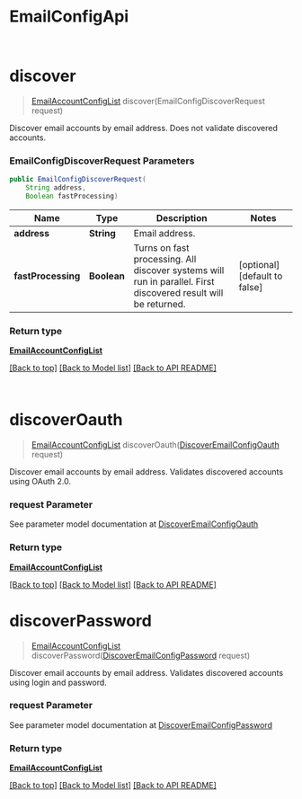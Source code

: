 # EmailConfigApi

            ﻿
<a name="discover"></a>
# **discover**
> [EmailAccountConfigList](EmailAccountConfigList.md) discover(EmailConfigDiscoverRequest request)

Discover email accounts by email address. Does not validate discovered accounts.             

### **EmailConfigDiscoverRequest** Parameters
```java
public EmailConfigDiscoverRequest(
    String address, 
    Boolean fastProcessing)
```

Name | Type | Description | Notes
---- | ---- | ----------- | -----
 **address** | **String**| Email address. |
 **fastProcessing** | **Boolean**| Turns on fast processing. All discover systems will run in parallel. First discovered result will be returned.              | [optional] [default to false]

### Return type

[**EmailAccountConfigList**](EmailAccountConfigList.md)

[[Back to top]](#) [[Back to Model list]](Models.md) [[Back to API README]](README.md)

            ﻿
<a name="discoverOauth"></a>
# discoverOauth
> [EmailAccountConfigList](EmailAccountConfigList.md) discoverOauth([DiscoverEmailConfigOauth](DiscoverEmailConfigOauth.md) request)

Discover email accounts by email address. Validates discovered accounts using OAuth 2.0.             

### request Parameter

See parameter model documentation at [DiscoverEmailConfigOauth](DiscoverEmailConfigOauth.md)

### Return type

[**EmailAccountConfigList**](EmailAccountConfigList.md)

[[Back to top]](#) [[Back to Model list]](Models.md) [[Back to API README]](README.md)
            ﻿
<a name="discoverPassword"></a>
# discoverPassword
> [EmailAccountConfigList](EmailAccountConfigList.md) discoverPassword([DiscoverEmailConfigPassword](DiscoverEmailConfigPassword.md) request)

Discover email accounts by email address. Validates discovered accounts using login and password.             

### request Parameter

See parameter model documentation at [DiscoverEmailConfigPassword](DiscoverEmailConfigPassword.md)

### Return type

[**EmailAccountConfigList**](EmailAccountConfigList.md)

[[Back to top]](#) [[Back to Model list]](Models.md) [[Back to API README]](README.md)
